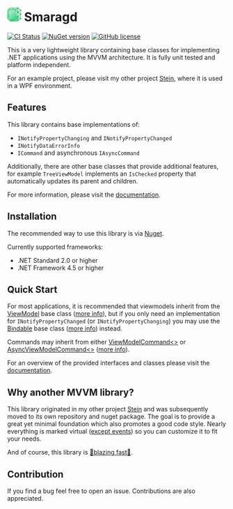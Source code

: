 # ![Icon](./resources/icon-32x32.png) Smaragd

[![CI Status](https://github.com/nkristek/Smaragd/workflows/CI/badge.svg)](https://github.com/nkristek/Smaragd/actions)
[![NuGet version](https://img.shields.io/nuget/v/NKristek.Smaragd.svg)](https://www.nuget.org/packages/NKristek.Smaragd/)
[![GitHub license](https://img.shields.io/github/license/nkristek/Smaragd.svg)](https://github.com/nkristek/Smaragd/blob/master/LICENSE)

This is a very lightweight library containing base classes for implementing .NET applications using the MVVM architecture.
It is fully unit tested and platform independent.

For an example project, please visit my other project [Stein](https://github.com/nkristek/Stein), where it is used in a WPF environment.

## Features

This library contains base implementations of:
- `INotifyPropertyChanging` and `INotifyPropertyChanged`
- `INotifyDataErrorInfo`
- `ICommand` and asynchronous `IAsyncCommand`

Additionally, there are other base classes that provide additional features, for example `TreeViewModel` implements an `IsChecked` property that automatically updates its parent and children.

For more information, please visit the [documentation](https://github.com/nkristek/Smaragd/wiki).

## Installation

The recommended way to use this library is via [Nuget](https://www.nuget.org/packages/NKristek.Smaragd/).

Currently supported frameworks:
- .NET Standard 2.0 or higher
- .NET Framework 4.5 or higher

## Quick Start

For most applications, it is recommended that viewmodels inherit from the [ViewModel](https://github.com/nkristek/Smaragd/blob/master/src/Smaragd/ViewModels/ViewModel.cs) base class ([more info](https://github.com/nkristek/Smaragd/wiki/ViewModel)), but if you only need an implementation for `INotifyPropertyChanged` (or `INotifyPropertyChanging`) you may use the [Bindable](https://github.com/nkristek/Smaragd/blob/master/src/Smaragd/ViewModels/Bindable.cs) base class ([more info](https://github.com/nkristek/Smaragd/wiki/Bindable)) instead. 

Commands may inherit from either [ViewModelCommand<>](https://github.com/nkristek/Smaragd/blob/master/src/Smaragd/Commands/ViewModelCommand.cs) or [AsyncViewModelCommand<>](https://github.com/nkristek/Smaragd/blob/master/src/Smaragd/Commands/AsyncViewModelCommand.cs) ([more info](https://github.com/nkristek/Smaragd/wiki/Commands)).

For an overview of the provided interfaces and classes please visit the [documentation](https://github.com/nkristek/Smaragd/wiki/Home#Overview).

## Why another MVVM library?

This library originated in my other project [Stein](https://github.com/nkristek/Stein) and was subsequently moved to its own repository and nuget package. The goal is to provide a great yet minimal foundation which also promotes a good code style. Nearly everything is marked virtual ([except events](https://msdn.microsoft.com/en-us/library/hy3sefw3.aspx)) so you can customize it to fit your needs.

And of course, this library is [🚀blazing fast🚀](https://twitter.com/acdlite/status/974390255393505280).

## Contribution

If you find a bug feel free to open an issue. Contributions are also appreciated.
